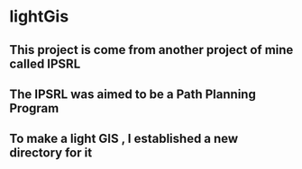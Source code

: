 # lightGis

## This project is come from another project of mine called IPSRL

## The IPSRL was aimed to be a Path Planning Program
## To make a light GIS , I established a new directory for it

